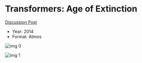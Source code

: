 # Transformers: Age of Extinction

[Discussion Post](https://www.avsforum.com/threads/bass-eq-for-filtered-movies.2995212/post-56818200)

* Year: 2014
* Format: Atmos

![img 0](https://i.imgur.com/xIJqCSf.jpg)

![img 1](https://i.imgur.com/bvalZTW.png)

